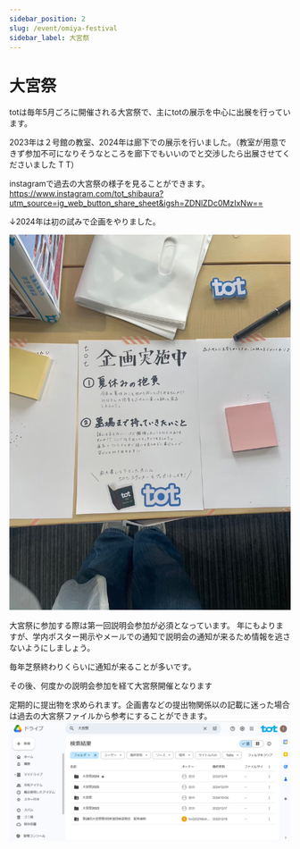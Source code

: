 ```yaml
---
sidebar_position: 2
slug: /event/omiya-festival
sidebar_label: 大宮祭
---
```


# 大宮祭

totは毎年5月ごろに開催される大宮祭で、主にtotの展示を中心に出展を行っています。

2023年は２号館の教室、2024年は廊下での展示を行いました。（教室が用意できず参加不可になりそうなところを廊下でもいいのでと交渉したら出展させてくださいました T T）

instagramで過去の大宮祭の様子を見ることができます。
https://www.instagram.com/tot_shibaura?utm_source=ig_web_button_share_sheet&igsh=ZDNlZDc0MzIxNw==

↓2024年は初の試みで企画をやりました。

![2024年の企画](./omiya-fes-2024-kikaku.jpg)

大宮祭に参加する際は第一回説明会参加が必須となっています。
年にもよりますが、学内ポスター掲示やメールでの通知で説明会の通知が来るため情報を逃さないようにしましょう。

毎年芝祭終わりくらいに通知が来ることが多いです。

その後、何度かの説明会参加を経て大宮祭開催となります

定期的に提出物を求められます。企画書などの提出物関係以の記載に迷った場合は過去の大宮祭ファイルから参考にすることができます。
![過去の提出物ファイル](./omiya-fes-past-files.png)